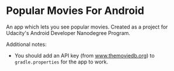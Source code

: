 # Popular Movies For Android
An app which lets you see popular movies. Created as a project for Udacity's Android Developer Nanodegree Program.

Additional notes:
- You should add an API key (from www.themoviedb.org) to `gradle.properties` for the app to work.
